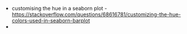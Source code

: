 - customising the hue in a seaborn plot - https://stackoverflow.com/questions/68616781/customizing-the-hue-colors-used-in-seaborn-barplot
-